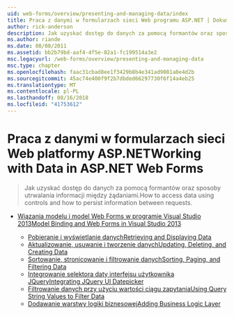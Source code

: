 ```yaml
---
uid: web-forms/overview/presenting-and-managing-data/index
title: Praca z danymi w formularzach sieci Web programu ASP.NET | Dokumentacja firmy Microsoft
author: rick-anderson
description: Jak uzyskać dostęp do danych za pomocą formantów oraz sposoby utrwalania informacji między żądaniami.
ms.author: riande
ms.date: 08/08/2011
ms.assetid: bb2b79bd-aaf4-4f5e-82a1-fc199514a3e2
msc.legacyurl: /web-forms/overview/presenting-and-managing-data
msc.type: chapter
ms.openlocfilehash: faac31cbad8ee1f3429b8b4e341ad9081a0e4d2b
ms.sourcegitcommit: 45ac74e400f9f2b7dbded66297730f6f14a4eb25
ms.translationtype: MT
ms.contentlocale: pl-PL
ms.lasthandoff: 08/16/2018
ms.locfileid: "41753612"
---
```

<a name="working-with-data-in-aspnet-web-forms"></a><span data-ttu-id="3eaa1-103">Praca z danymi w formularzach sieci Web platformy ASP.NET</span><span class="sxs-lookup"><span data-stu-id="3eaa1-103">Working with Data in ASP.NET Web Forms</span></span>
====================
> <span data-ttu-id="3eaa1-104">Jak uzyskać dostęp do danych za pomocą formantów oraz sposoby utrwalania informacji między żądaniami.</span><span class="sxs-lookup"><span data-stu-id="3eaa1-104">How to access data using controls and how to persist information between requests.</span></span>


- [<span data-ttu-id="3eaa1-105">Wiązania modelu i model Web Forms w programie Visual Studio 2013</span><span class="sxs-lookup"><span data-stu-id="3eaa1-105">Model Binding and Web Forms in Visual Studio 2013</span></span>](model-binding/index.md)

    - [<span data-ttu-id="3eaa1-106">Pobieranie i wyświetlanie danych</span><span class="sxs-lookup"><span data-stu-id="3eaa1-106">Retrieving and Displaying Data</span></span>](model-binding/retrieving-data.md)
    - [<span data-ttu-id="3eaa1-107">Aktualizowanie, usuwanie i tworzenie danych</span><span class="sxs-lookup"><span data-stu-id="3eaa1-107">Updating, Deleting, and Creating Data</span></span>](model-binding/updating-deleting-and-creating-data.md)
    - [<span data-ttu-id="3eaa1-108">Sortowanie, stronicowanie i filtrowanie danych</span><span class="sxs-lookup"><span data-stu-id="3eaa1-108">Sorting, Paging, and Filtering Data</span></span>](model-binding/sorting-paging-and-filtering-data.md)
    - [<span data-ttu-id="3eaa1-109">Integrowanie selektora daty interfejsu użytkownika JQuery</span><span class="sxs-lookup"><span data-stu-id="3eaa1-109">Integrating JQuery UI Datepicker</span></span>](model-binding/integrating-jquery-ui.md)
    - [<span data-ttu-id="3eaa1-110">Filtrowanie danych przy użyciu wartości ciągu zapytania</span><span class="sxs-lookup"><span data-stu-id="3eaa1-110">Using Query String Values to Filter Data</span></span>](model-binding/using-query-string-values-to-retrieve-data.md)
    - [<span data-ttu-id="3eaa1-111">Dodawanie warstwy logiki biznesowej</span><span class="sxs-lookup"><span data-stu-id="3eaa1-111">Adding Business Logic Layer</span></span>](model-binding/adding-business-logic-layer.md)
